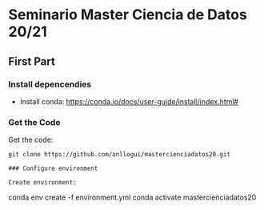 # Seminario Master Ciencia de Datos 20/21

## First Part

### Install depencendies

- Install conda: https://conda.io/docs/user-guide/install/index.html#

### Get the Code
 
Get the code:
```
git clone https://github.com/anllogui/mastercienciadatos20.git

### Configure environment

Create environment:
```
conda env create -f environment.yml
conda activate mastercienciadatos20
```